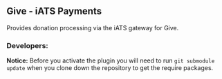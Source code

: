 ## Give - iATS Payments

Provides donation processing via the iATS gateway for Give.

### Developers:

**Notice:** Before you activate the plugin you will need to run `git submodule update` when you clone down the repository to get the require packages.